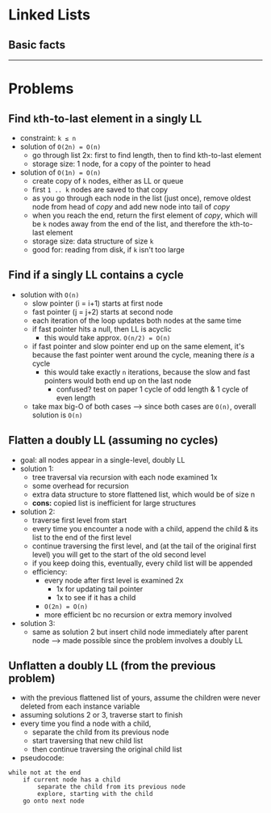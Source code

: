 # Linked Lists

## Basic facts

-----

# Problems

## Find `k`th-to-last element in a singly LL
- constraint: `k ≤ n`
- solution of `O(2n) = O(n)`
  - go through list 2x: first to find length, then to find kth-to-last element
  - storage size: 1 node, for a copy of the pointer to head
- solution of `O(1n) = O(n)`
  - create copy of `k` nodes, either as LL or queue
  - first `1 .. k` nodes are saved to that copy
  - as you go through each node in the list (just once), remove oldest node from head of _copy_ and add new node into tail of _copy_
  - when you reach the end, return the first element of _copy_, which will be `k` nodes away from the end of the list, and therefore the `k`th-to-last element
  - storage size: data structure of size `k`
  - good for: reading from disk, if `k` isn't too large

## Find if a singly LL contains a cycle
- solution with `O(n)`
  - slow pointer (i = i+1) starts at first node
  - fast pointer (j = j+2) starts at second node
  - each iteration of the loop updates both nodes at the same time
  - if fast pointer hits a null, then LL is acyclic
    - this would take approx. `O(n/2) = O(n)`
  - if fast pointer and slow pointer end up on the same element, it's because the fast pointer went around the cycle, meaning there _is_ a cycle
    - this would take exactly `n` iterations, because the slow and fast pointers would both end up on the last node
      - confused? test on paper 1 cycle of odd length & 1 cycle of even length
  - take max big-O of both cases --> since both cases are `O(n)`, overall solution is `O(n)`

## Flatten a doubly LL (assuming no cycles)
- goal: all nodes appear in a single-level, doubly LL
- solution 1:
  - tree traversal via recursion with each node examined 1x
  - some overhead for recursion
  - extra data structure to store flattened list, which would be of size n
  - __cons:__ copied list is inefficient for large structures
- solution 2:
  - traverse first level from start
  - every time you encounter a node with a child, append the child & its list to the end of the first level
  - continue traversing the first level, and (at the tail of the original first level) you will get to the start of the old second level
  - if you keep doing this, eventually, every child list will be appended
  - efficiency:
    - every node after first level is examined 2x
      - 1x for updating tail pointer
      - 1x to see if it has a child
    - `O(2n) = O(n)`
    - more efficient bc no recursion or extra memory involved
- solution 3:
  - same as solution 2 but insert child node immediately after parent node --> made possible since the problem involves a doubly LL

## Unflatten a doubly LL (from the previous problem)
- with the previous flattened list of yours, assume the children were never deleted from each instance variable
- assuming solutions 2 or 3, traverse start to finish
- every time you find a node with a child,
  - separate the child from its previous node
  - start traversing that new child list
  - then continue traversing the original child list
- pseudocode:
```
while not at the end
	if current node has a child
		separate the child from its previous node
		explore, starting with the child
	go onto next node
```

